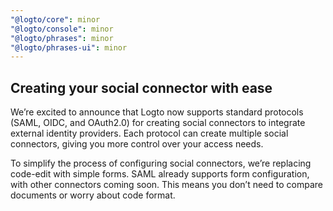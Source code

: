 ```yaml
---
"@logto/core": minor
"@logto/console": minor
"@logto/phrases": minor
"@logto/phrases-ui": minor
---
```


## Creating your social connector with ease

We’re excited to announce that Logto now supports standard protocols (SAML, OIDC, and OAuth2.0) for creating social connectors to integrate external identity providers. Each protocol can create multiple social connectors, giving you more control over your access needs.

To simplify the process of configuring social connectors, we’re replacing code-edit with simple forms. SAML already supports form configuration, with other connectors coming soon. This means you don’t need to compare documents or worry about code format.

